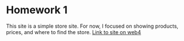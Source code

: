 # Homework 1
This site is a simple store site. For now, I focused on showing products, prices, and where to find the store.
[Link to site on web4](https://in-info-web4.luddy.indianapolis.iu.edu/~samhigg/NEWM-N%20315/HW1/)
